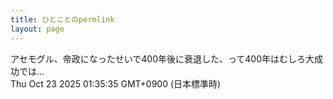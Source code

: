 ```yaml
---
title: ひとことのpermlink
layout: page
---
```

<div class="box" dt="1761150935403">
  アセモグル、帝政になったせいで400年後に衰退した、って400年はむしろ大成功では…
  <div class="content is-small">Thu Oct 23 2025 01:35:35 GMT+0900 (日本標準時)</div>
</div>